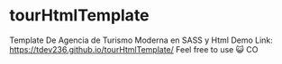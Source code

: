 # tourHtmlTemplate
Template De Agencia de Turismo Moderna en SASS y Html
Demo Link:
https://tdev236.github.io/tourHtmlTemplate/ 
Feel free to use :smiley_cat: CO
